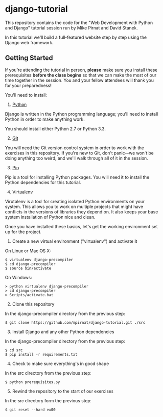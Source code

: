 django-tutorial
===============

This repository contains the code for the "Web Development with Python and
Django" tutorial session run by Mike Pirnat and David Stanek.

In this tutorial we'll build a full-featured website step by step using the
Django web framework.

Getting Started
---------------

If you're attending the tutorial in person, **please** make sure you install
these prerequisites **before the class begins** so that we can make the most of
our time together in the session.  You and your fellow attendees will thank you
for your preparedness!

You'll need to install:

 1. [Python][python]

  Django is written in the Python programming language; you'll need to install
  Python in order to make anything work.

  You should install either Python 2.7 or Python 3.3.

 2. [Git][git]

  You will need the Git version control system in order to work with the
  exercises in this repository.  If you're new to Git, don't panic--we won't be
  doing anything too weird, and we'll walk through all of it in the session.

 3. [Pip][pip]

  Pip is a tool for installing Python packages.  You will need it to install
  the Python dependencies for this tutorial.

 4. [Virtualenv][virtualenv]

  Virutalenv is a tool for creating isolated Python environments on your
  system.  This allows you to work on multiple projects that might have
  conflicts in the versions of libraries they depend on.  It also keeps your
  base system installation of Python nice and clean.

Once you have installed these basics, let's get the working environment set up
for the project.

 1. Create a new virtual environment ("virtualenv") and activate it

 On Linux or Mac OS X:

    $ virtualenv django-precompiler
    $ cd django-precompiler
    $ source bin/activate

 On Windows:

    > python virtualenv django-precompiler
    > cd django-precompiler
    > Scripts/activate.bat

 2. Clone this repository

 In the django-precompiler directory from the previous step:

    $ git clone https://github.com/mpirnat/django-tutorial.git ./src

 3. Install Django and any other Python dependencies

 In the django-precompiler directory from the previous step:

    $ cd src
    $ pip install -r requirements.txt

 4. Check to make sure everything's in good shape

 In the src directory from the previous step:

    $ python prerequisites.py

 5. Rewind the repository to the start of our exercises

 In the src directory form the previous step:

    $ git reset --hard ex00


[python]: http://python.org/download/
[git]: http://git-scm.com
[pip]: http://www.pip-installer.org/en/latest/installing.html
[virtualenv]: http://www.virtualenv.org/en/latest/virtualenv.html
